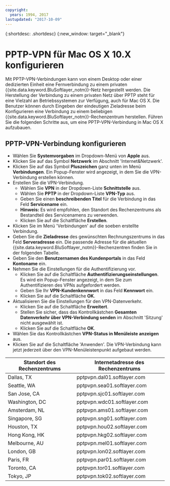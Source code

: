```yaml
---
copyright:
  years: 1994, 2017
lastupdated: "2017-10-09"
---
```


{:shortdesc: .shortdesc}
{:new_window: target="_blank"}

# PPTP-VPN für Mac OS X 10.X konfigurieren

Mit PPTP-VPN-Verbindungen kann von einem Desktop oder einer dedizierten Einheit eine Fernverbindung zu einem privaten {{site.data.keyword.BluSoftlayer_notm}}-Netz hergestellt werden. Die Herstellung der Verbindung zu einem privaten Netz über PPTP steht für eine Vielzahl an Betriebssystemen zur Verfügung, auch für Mac OS X. Die Benutzer können durch Eingeben der eindeutigen Zieladresse beim Konfigurieren eine Verbindung zu einem beliebigen {{site.data.keyword.BluSoftlayer_notm}}-Rechenzentrum herstellen. Führen Sie die folgenden Schritte aus, um eine PPTP-VPN-Verbindung in Mac OS X aufzubauen.

## PPTP-VPN-Verbindung konfigurieren

* Wählen Sie **Systemvorgaben** im Dropdown-Menü von **Apple** aus.
* Klicken Sie auf das Symbol **Netzwerk** im Abschnitt 'Internet&Netzwerk'.
* Klicken Sie auf das Symbol **Pluszeichen** ganz unten im Menü **Verbindungen**. Ein Popup-Fenster wird angezeigt, in dem Sie die VPN-Verbindung erstellen können.
* Erstellen Sie die VPN-Verbindung.
  * Wählen Sie **VPN** in der Dropdown-Liste **Schnittstelle** aus.
  * Wählen Sie **PPTP** in der Dropdown-Liste **VPN-Typ** aus.
  * Geben Sie einen **beschreibenden Titel** für die Verbindung in das Feld **Servicename** ein.
  * **Hinweis:** Es wird empfohlen, den Standort des Rechenzentrums als Bestandteil des Servicenamens zu verwenden.
  * Klicken Sie auf die Schaltfläche **Erstellen**.
* Klicken Sie im Menü 'Verbindungen' auf die soeben erstellte Verbindung.
* Geben Sie die **Zieladresse** des gewünschten Rechnungszentrums in das Feld **Serveradresse** ein. Die passende Adresse für die aktuellen {{site.data.keyword.BluSoftlayer_notm}}-Rechenzentren finden Sie in der folgenden Tabelle.
* Geben Sie den **Benutzernamen des Kundenportals** in das Feld **Kontoname** ein.
* Nehmen Sie die Einstellungen für die Authentifizierung vor.
  * Klicken Sie auf die Schaltfläche **Authentifizierungseinstellungen**. Es wird ein Popup-Fenster angezeigt, in dem Sie zum Authentifizieren des VPNs aufgefordert werden.
  * Geben Sie Ihr **VPN-Kundenkennwort** in das Feld **Kennwort** ein.
  * Klicken Sie auf die Schaltfläche **OK**.
* Aktualisieren Sie die Einstellungen für den VPN-Datenverkehr.
  * Klicken Sie auf die Schaltfläche **Erweitert**.
  * Stellen Sie sicher, dass das Kontrollkästchen **Gesamten Datenverkehr über VPN-Verbindung senden** im Abschnitt 'Sitzung' nicht ausgewählt ist.
  * Klicken Sie auf die Schaltfläche **OK**.
* Wählen Sie das Kontrollkästchen **VPN-Status in Menüleiste anzeigen** aus.
* Klicken Sie auf die Schaltfläche 'Anwenden'. Die VPN-Verbindung kann jetzt jederzeit über den VPN-Menüleistenpunkt aufgebaut werden.

|Standort des Rechenzentrums|Internetadresse des Rechenzentrums|
|---|---|
|Dallas, TX|pptpvpn.dal01.softlayer.com|
|Seattle, WA|pptpvpn.sea01.softlayer.com|
|San Jose, CA|pptpvpn.sjc01.softlayer.com|
|Washington, DC|pptpvpn.wdc01.softlayer.com|
|Amsterdam, NL|pptpvpn.ams01.softlayer.com|
|Singapore, SG|pptpvpn.sng01.softlayer.com|
|Houston, TX|pptpvpn.hou02.softlayer.com|
|Hong Kong, HK|pptpvpn.hkg02.softlayer.com|
|Melbourne, AU|pptpvpn.mel01.softlayer.com|
|London, GB|pptpvpn.lon02.softlayer.com|
|Paris, FR|pptpvpn.par01.softlayer.com|
|Toronto, CA|pptpvpn.tor01.softlayer.com|
|Tokyo, JP|pptpvpn.tok02.softlayer.com|
